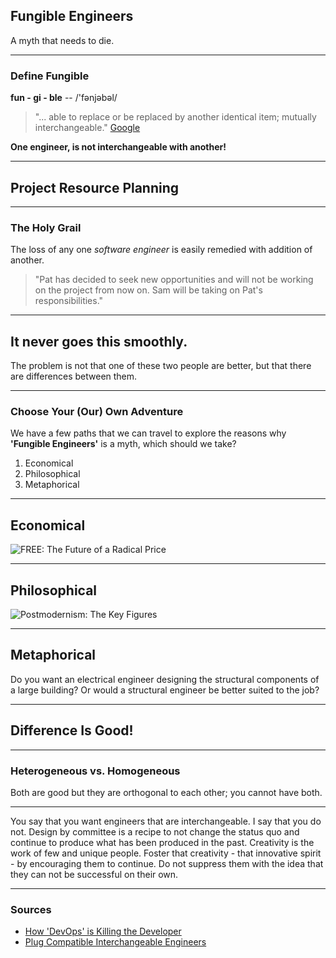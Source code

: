 ## Fungible Engineers

A myth that needs to die.

---

### Define Fungible


**fun - gi - ble** -- /'fənjəbəl/

  > "... able to replace or be replaced by another identical item; mutually interchangeable."
  > [Google](https://www.google.com/search?q=define+fungible&oq=define+fungible&aqs=chrome.0.69i59j69i57j69i60l3j69i59.2687j0j4&sourceid=chrome&es_sm=91&ie=UTF-8)

**One engineer, is not interchangeable with another!**

---

## Project Resource Planning

---

### The Holy Grail

The loss of any one *software engineer* is easily remedied with addition of another.

  > "Pat has decided to seek new opportunities and will not be working on the project from now on. Sam will be taking on Pat's responsibilities."

---

## It never goes this smoothly.

The problem is not that one of these two people are better, but that there are differences between them.

---

### Choose Your (Our) Own Adventure

We have a few paths that we can travel to explore the reasons why **'Fungible Engineers'** is a myth, which should we take?

  1. Economical
  2. Philosophical
  3. Metaphorical

---

## Economical

![FREE: The Future of a Radical Price](http://www.mediabistro.com/galleycat/files/original/free.jpg)

---

## Philosophical

![Postmodernism: The Key Figures](http://ecx.images-amazon.com/images/I/41d6fG39SUL.jpg)

---

## Metaphorical

Do you want an electrical engineer designing the structural components of a large building? Or would a structural engineer be better suited to the job?

---

## Difference Is Good!

---

### Heterogeneous vs. Homogeneous

Both are good but they are orthogonal to each other; you cannot have both.

---

You say that you want engineers that are interchangeable. I say that you do not. Design by committee is a
recipe to not change the status quo and continue to produce what has been produced in the past. Creativity
is the work of few and unique people. Foster that creativity - that innovative spirit - by encouraging
them to continue. Do not suppress them with the idea that they can not be successful on their own.

---

### Sources

  - [How 'DevOps' is Killing the Developer](http://jeffknupp.com/blog/2014/04/15/how-devops-is-killing-the-developer/)
  - [Plug Compatible Interchangeable Engineers](http://c2.com/cgi/wiki?PlugCompatibleInterchangeableEngineers)
